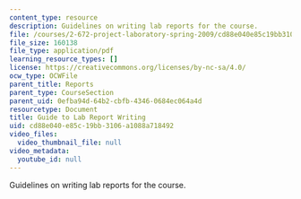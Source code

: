 ```yaml
---
content_type: resource
description: Guidelines on writing lab reports for the course.
file: /courses/2-672-project-laboratory-spring-2009/cd88e040e85c19bb3106a1088a718492_labmanual.pdf
file_size: 160138
file_type: application/pdf
learning_resource_types: []
license: https://creativecommons.org/licenses/by-nc-sa/4.0/
ocw_type: OCWFile
parent_title: Reports
parent_type: CourseSection
parent_uid: 0efba94d-64b2-cbfb-4346-0684ec064a4d
resourcetype: Document
title: Guide to Lab Report Writing
uid: cd88e040-e85c-19bb-3106-a1088a718492
video_files:
  video_thumbnail_file: null
video_metadata:
  youtube_id: null
---
```

Guidelines on writing lab reports for the course.